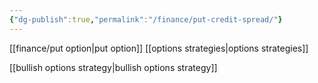 ```yaml
---
{"dg-publish":true,"permalink":"/finance/put-credit-spread/"}
---
```


[[finance/put option\|put option]]
[[options strategies\|options strategies]]

[[bullish options strategy\|bullish options strategy]]